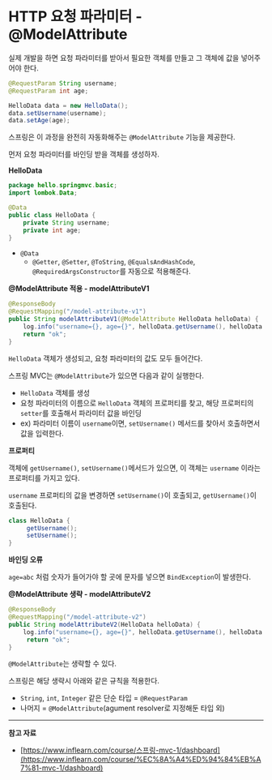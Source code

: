 # HTTP **요청 파라미터** - @ModelAttribute

실제 개발을 하면 요청 파라미터를 받아서 필요한 객체를 만들고 그 객체에 값을 넣어주어야 한다.

```java
@RequestParam String username;
@RequestParam int age;

HelloData data = new HelloData();
data.setUsername(username);
data.setAge(age);
```

스프링은 이 과정을 완전히 자동화해주는 `@ModelAttribute` 기능을 제공한다.

먼저 요청 파라미터를 바인딩 받을 객체를 생성하자.

**HelloData**

```java
package hello.springmvc.basic;
import lombok.Data;

@Data
public class HelloData {
    private String username;
    private int age;
}
```

- `@Data`
    - `@Getter`, `@Setter`, `@ToString`, `@EqualsAndHashCode`, `@RequiredArgsConstructor`를 자동으로 적용해준다.

**@ModelAttribute 적용 - modelAttributeV1**

```java
@ResponseBody
@RequestMapping("/model-attribute-v1")
public String modelAttributeV1(@ModelAttribute HelloData helloData) {
    log.info("username={}, age={}", helloData.getUsername(), helloData.getAge());
    return "ok";
}
```

`HelloData` 객체가 생성되고, 요청 파라미터의 값도 모두 들어간다.

스프링 MVC는 `@ModelAttribute`가 있으면 다음과 같이 실행한다.

- `HelloData` 객체를 생성
- 요청 파라미터의 이름으로 `HelloData` 객체의 프로퍼티를 찾고, 해당 프로퍼티의 `setter`를 호출해서 파라미터 값을 바인딩
- ex) 파라미터 이름이 `username`이면, `setUsername()` 메서드를 찾아서 호출하면서 값을 입력한다.

**프로퍼티**

객체에 `getUsername()`, `setUsername()`메서드가 있으면, 이 객체는 `username` 이라는 프로퍼티를 가지고 있다.

`username` 프로퍼티의 값을 변경하면 `setUsername()`이 호출되고, `getUsername()`이 호출된다.

```java
class HelloData {
     getUsername();
     setUsername();
}
```

**바인딩 오류**

`age=abc` 처럼 숫자가 들어가야 할 곳에 문자를 넣으면 `BindException`이 발생한다.

**@ModelAttribute 생략 - modelAttributeV2**

```java
@ResponseBody
@RequestMapping("/model-attribute-v2")
public String modelAttributeV2(HelloData helloData) {
    log.info("username={}, age={}", helloData.getUsername(), helloData.getAge());
     return "ok";
}
```

`@ModelAttribute`는 생략할 수 있다.

스프링은 해당 생략시 아래와 같은 규칙을 적용한다.

- `String`, `int`, `Integer` 같은 단순 타입 = `@RequestParam`
- 나머지 = `@ModelAttribute`(agument resolver로 지정해둔 타입 외)

---

**참고 자료**

- [https://www.inflearn.com/course/스프링-mvc-1/dashboard](https://www.inflearn.com/course/%EC%8A%A4%ED%94%84%EB%A7%81-mvc-1/dashboard)
